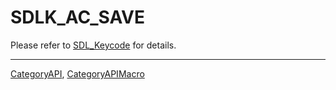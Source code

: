 # SDLK_AC_SAVE

Please refer to [SDL_Keycode](SDL_Keycode) for details.

----
[CategoryAPI](CategoryAPI), [CategoryAPIMacro](CategoryAPIMacro)

